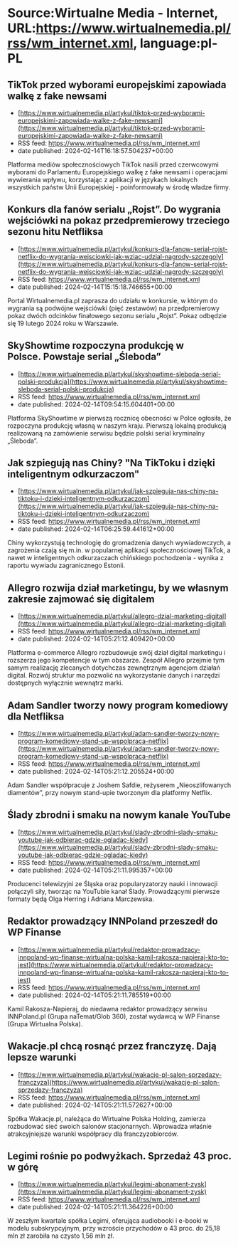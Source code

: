 # Source:Wirtualne Media - Internet, URL:https://www.wirtualnemedia.pl/rss/wm_internet.xml, language:pl-PL

## TikTok przed wyborami europejskimi zapowiada walkę z fake newsami
 - [https://www.wirtualnemedia.pl/artykul/tiktok-przed-wyborami-europejskimi-zapowiada-walke-z-fake-newsami](https://www.wirtualnemedia.pl/artykul/tiktok-przed-wyborami-europejskimi-zapowiada-walke-z-fake-newsami)
 - RSS feed: https://www.wirtualnemedia.pl/rss/wm_internet.xml
 - date published: 2024-02-14T16:18:57.504237+00:00

Platforma mediów społecznościowych TikTok nasili przed czerwcowymi wyborami do Parlamentu Europejskiego walkę z fake newsami i operacjami wywierania wpływu, korzystając z aplikacji w językach lokalnych wszystkich państw Unii Europejskiej - poinformowały w środę władze firmy.

## Konkurs dla fanów serialu „Rojst”. Do wygrania wejściówki na pokaz przedpremierowy trzeciego sezonu hitu Netfliksa
 - [https://www.wirtualnemedia.pl/artykul/konkurs-dla-fanow-serial-rojst-netflix-do-wygrania-wejsciowki-jak-wziac-udzial-nagrody-szczegoly](https://www.wirtualnemedia.pl/artykul/konkurs-dla-fanow-serial-rojst-netflix-do-wygrania-wejsciowki-jak-wziac-udzial-nagrody-szczegoly)
 - RSS feed: https://www.wirtualnemedia.pl/rss/wm_internet.xml
 - date published: 2024-02-14T15:15:18.746655+00:00

Portal Wirtualnemedia.pl zaprasza do udziału w konkursie, w którym do wygrania są podwójne wejściówki (pięć zestawów) na przedpremierowy pokaz dwóch odcinków finałowego sezonu serialu „Rojst”. Pokaz odbędzie się 19 lutego 2024 roku w Warszawie.

## SkyShowtime rozpoczyna produkcję w Polsce. Powstaje serial „Śleboda”
 - [https://www.wirtualnemedia.pl/artykul/skyshowtime-sleboda-serial-polski-produkcja](https://www.wirtualnemedia.pl/artykul/skyshowtime-sleboda-serial-polski-produkcja)
 - RSS feed: https://www.wirtualnemedia.pl/rss/wm_internet.xml
 - date published: 2024-02-14T09:54:15.604401+00:00

Platforma SkyShowtime w pierwszą rocznicę obecności w Polce ogłosiła, że rozpoczyna produkcję własną w naszym kraju. Pierwszą lokalną produkcją realizowaną na zamówienie serwisu będzie polski serial kryminalny „Śleboda”.

## Jak szpiegują nas Chiny? "Na TikToku i dzięki inteligentnym odkurzaczom"
 - [https://www.wirtualnemedia.pl/artykul/jak-szpieguja-nas-chiny-na-tiktoku-i-dzieki-inteligentnym-odkurzaczom](https://www.wirtualnemedia.pl/artykul/jak-szpieguja-nas-chiny-na-tiktoku-i-dzieki-inteligentnym-odkurzaczom)
 - RSS feed: https://www.wirtualnemedia.pl/rss/wm_internet.xml
 - date published: 2024-02-14T06:25:59.441612+00:00

Chiny wykorzystują technologię do gromadzenia danych wywiadowczych, a zagrożenia czają się m.in. w popularnej aplikacji społecznościowej TikTok, a nawet w inteligentnych odkurzaczach chińskiego pochodzenia - wynika z raportu wywiadu zagranicznego Estonii.

## Allegro rozwija dział marketingu, by we własnym zakresie zajmować się digitalem
 - [https://www.wirtualnemedia.pl/artykul/allegro-dzial-marketing-digital](https://www.wirtualnemedia.pl/artykul/allegro-dzial-marketing-digital)
 - RSS feed: https://www.wirtualnemedia.pl/rss/wm_internet.xml
 - date published: 2024-02-14T05:21:12.409420+00:00

Platforma e-commerce Allegro rozbudowuje swój dział digital marketingu i rozszerza jego kompetencje w tym obszarze. Zespół Allegro przejmie tym samym realizację zlecanych dotychczas zewnętrznym agencjom działań digital. Rozwój struktur ma pozwolić na wykorzystanie danych i narzędzi dostępnych wyłącznie wewnątrz marki.

## Adam Sandler tworzy nowy program komediowy dla Netfliksa
 - [https://www.wirtualnemedia.pl/artykul/adam-sandler-tworzy-nowy-program-komediowy-stand-up-wspolpraca-netflix](https://www.wirtualnemedia.pl/artykul/adam-sandler-tworzy-nowy-program-komediowy-stand-up-wspolpraca-netflix)
 - RSS feed: https://www.wirtualnemedia.pl/rss/wm_internet.xml
 - date published: 2024-02-14T05:21:12.205524+00:00

Adam Sandler współpracuje z Joshem Safdie, reżyserem „Nieoszlifowanych diamentów”, przy nowym stand-upie tworzonym dla platformy Netflix.

## Ślady zbrodni i smaku na nowym kanale YouTube
 - [https://www.wirtualnemedia.pl/artykul/slady-zbrodni-slady-smaku-youtube-jak-odbierac-gdzie-ogladac-kiedy](https://www.wirtualnemedia.pl/artykul/slady-zbrodni-slady-smaku-youtube-jak-odbierac-gdzie-ogladac-kiedy)
 - RSS feed: https://www.wirtualnemedia.pl/rss/wm_internet.xml
 - date published: 2024-02-14T05:21:11.995357+00:00

Producenci telewizyjni ze Śląska oraz popularyzatorzy nauki i innowacji połączyli siły, tworząc na YouTubie kanał Ślady. Prowadzącymi pierwsze formaty będą Olga Herring i Adriana Marczewska.

## Redaktor prowadzący INNPoland przeszedł do WP Finanse
 - [https://www.wirtualnemedia.pl/artykul/redaktor-prowadzacy-innpoland-wp-finanse-wirtualna-polska-kamil-rakosza-napieraj-kto-to-jest](https://www.wirtualnemedia.pl/artykul/redaktor-prowadzacy-innpoland-wp-finanse-wirtualna-polska-kamil-rakosza-napieraj-kto-to-jest)
 - RSS feed: https://www.wirtualnemedia.pl/rss/wm_internet.xml
 - date published: 2024-02-14T05:21:11.785519+00:00

Kamil Rakosza-Napieraj, do niedawna redaktor prowadzący serwisu INNPoland.pl (Grupa naTemat/Glob 360), został wydawcą w WP Finanse (Grupa Wirtualna Polska).

## Wakacje.pl chcą rosnąć przez franczyzę. Dają lepsze warunki
 - [https://www.wirtualnemedia.pl/artykul/wakacje-pl-salon-sprzedazy-franczyza](https://www.wirtualnemedia.pl/artykul/wakacje-pl-salon-sprzedazy-franczyza)
 - RSS feed: https://www.wirtualnemedia.pl/rss/wm_internet.xml
 - date published: 2024-02-14T05:21:11.572627+00:00

Spółka Wakacje.pl, należąca do Wirtualne Polska Holding, zamierza rozbudować sieć swoich salonów stacjonarnych. Wprowadza właśnie atrakcyjniejsze warunki współpracy dla franczyzobiorców.

## Legimi rośnie po podwyżkach. Sprzedaż 43 proc. w górę
 - [https://www.wirtualnemedia.pl/artykul/legimi-abonament-zysk](https://www.wirtualnemedia.pl/artykul/legimi-abonament-zysk)
 - RSS feed: https://www.wirtualnemedia.pl/rss/wm_internet.xml
 - date published: 2024-02-14T05:21:11.364226+00:00

W zeszłym kwartale spółka Legimi, oferująca audiobooki i e-booki w modelu subskrypcyjnym, przy wzroście przychodów o 43 proc. do 25,18 mln zł zarobiła na czysto 1,56 mln zł.

